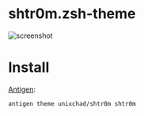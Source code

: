 # shtr0m.zsh-theme

![screenshot](https://raw.github.com/shtr0m/shtr0m.zsh-theme/master/screen.png)

Install
=======

[Antigen](https://github.com/zsh-users/antigen):
```
antigen theme unixchad/shtr0m shtr0m
```
